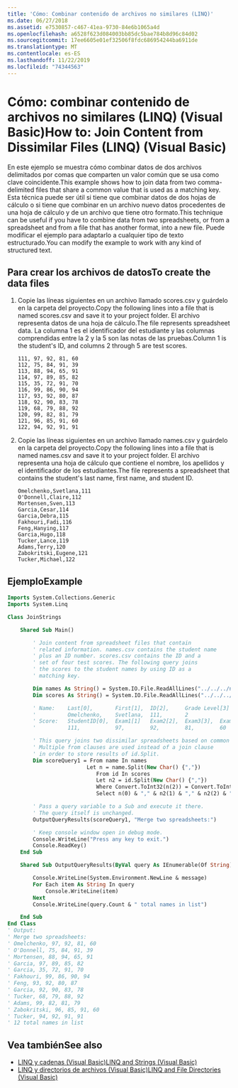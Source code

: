 ```yaml
---
title: 'Cómo: Combinar contenido de archivos no similares (LINQ)'
ms.date: 06/27/2018
ms.assetid: e7530857-c467-41ea-9730-84e6b1065a4d
ms.openlocfilehash: a6528f623d084003bb85dc5bae784b8d96c84d02
ms.sourcegitcommit: 17ee6605e01ef32506f8fdc686954244ba6911de
ms.translationtype: MT
ms.contentlocale: es-ES
ms.lasthandoff: 11/22/2019
ms.locfileid: "74344563"
---
```

# <a name="how-to-join-content-from-dissimilar-files-linq-visual-basic"></a><span data-ttu-id="670e4-102">Cómo: combinar contenido de archivos no similares (LINQ) (Visual Basic)</span><span class="sxs-lookup"><span data-stu-id="670e4-102">How to: Join Content from Dissimilar Files (LINQ) (Visual Basic)</span></span>

<span data-ttu-id="670e4-103">En este ejemplo se muestra cómo combinar datos de dos archivos delimitados por comas que comparten un valor común que se usa como clave coincidente.</span><span class="sxs-lookup"><span data-stu-id="670e4-103">This example shows how to join data from two comma-delimited files that share a common value that is used as a matching key.</span></span> <span data-ttu-id="670e4-104">Esta técnica puede ser útil si tiene que combinar datos de dos hojas de cálculo o si tiene que combinar en un archivo nuevo datos procedentes de una hoja de cálculo y de un archivo que tiene otro formato.</span><span class="sxs-lookup"><span data-stu-id="670e4-104">This technique can be useful if you have to combine data from two spreadsheets, or from a spreadsheet and from a file that has another format, into a new file.</span></span> <span data-ttu-id="670e4-105">Puede modificar el ejemplo para adaptarlo a cualquier tipo de texto estructurado.</span><span class="sxs-lookup"><span data-stu-id="670e4-105">You can modify the example to work with any kind of structured text.</span></span>

## <a name="to-create-the-data-files"></a><span data-ttu-id="670e4-106">Para crear los archivos de datos</span><span class="sxs-lookup"><span data-stu-id="670e4-106">To create the data files</span></span>

1. <span data-ttu-id="670e4-107">Copie las líneas siguientes en un archivo llamado scores.csv y guárdelo en la carpeta del proyecto.</span><span class="sxs-lookup"><span data-stu-id="670e4-107">Copy the following lines into a file that is named scores.csv and save it to your project folder.</span></span> <span data-ttu-id="670e4-108">El archivo representa datos de una hoja de cálculo.</span><span class="sxs-lookup"><span data-stu-id="670e4-108">The file represents spreadsheet data.</span></span> <span data-ttu-id="670e4-109">La columna 1 es el identificador del estudiante y las columnas comprendidas entre la 2 y la 5 son las notas de las pruebas.</span><span class="sxs-lookup"><span data-stu-id="670e4-109">Column 1 is the student's ID, and columns 2 through 5 are test scores.</span></span>

    ```csv
    111, 97, 92, 81, 60
    112, 75, 84, 91, 39
    113, 88, 94, 65, 91
    114, 97, 89, 85, 82
    115, 35, 72, 91, 70
    116, 99, 86, 90, 94
    117, 93, 92, 80, 87
    118, 92, 90, 83, 78
    119, 68, 79, 88, 92
    120, 99, 82, 81, 79
    121, 96, 85, 91, 60
    122, 94, 92, 91, 91
    ```

2. <span data-ttu-id="670e4-110">Copie las líneas siguientes en un archivo llamado names.csv y guárdelo en la carpeta del proyecto.</span><span class="sxs-lookup"><span data-stu-id="670e4-110">Copy the following lines into a file that is named names.csv and save it to your project folder.</span></span> <span data-ttu-id="670e4-111">El archivo representa una hoja de cálculo que contiene el nombre, los apellidos y el identificador de los estudiantes.</span><span class="sxs-lookup"><span data-stu-id="670e4-111">The file represents a spreadsheet that contains the student's last name, first name, and student ID.</span></span>

    ```csv
    Omelchenko,Svetlana,111
    O'Donnell,Claire,112
    Mortensen,Sven,113
    Garcia,Cesar,114
    Garcia,Debra,115
    Fakhouri,Fadi,116
    Feng,Hanying,117
    Garcia,Hugo,118
    Tucker,Lance,119
    Adams,Terry,120
    Zabokritski,Eugene,121
    Tucker,Michael,122
    ```

## <a name="example"></a><span data-ttu-id="670e4-112">Ejemplo</span><span class="sxs-lookup"><span data-stu-id="670e4-112">Example</span></span>

```vb
Imports System.Collections.Generic
Imports System.Linq

Class JoinStrings

    Shared Sub Main()

        ' Join content from spreadsheet files that contain
        ' related information. names.csv contains the student name
        ' plus an ID number. scores.csv contains the ID and a
        ' set of four test scores. The following query joins
        ' the scores to the student names by using ID as a
        ' matching key.

        Dim names As String() = System.IO.File.ReadAllLines("../../../names.csv")
        Dim scores As String() = System.IO.File.ReadAllLines("../../../scores.csv")

        ' Name:    Last[0],       First[1],  ID[2],     Grade Level[3]
        '          Omelchenko,    Svetlana,  111,       2
        ' Score:   StudentID[0],  Exam1[1]   Exam2[2],  Exam3[3],  Exam4[4]
        '          111,           97,        92,        81,        60

        ' This query joins two dissimilar spreadsheets based on common ID value.
        ' Multiple from clauses are used instead of a join clause
        ' in order to store results of id.Split.
        Dim scoreQuery1 = From name In names
                         Let n = name.Split(New Char() {","})
                            From id In scores
                            Let n2 = id.Split(New Char() {","})
                            Where Convert.ToInt32(n(2)) = Convert.ToInt32(n2(0))
                            Select n(0) & "," & n2(1) & "," & n2(2) & "," & n2(3) & "," &  n2(4)

        ' Pass a query variable to a Sub and execute it there.
        ' The query itself is unchanged.
        OutputQueryResults(scoreQuery1, "Merge two spreadsheets:")

        ' Keep console window open in debug mode.
        Console.WriteLine("Press any key to exit.")
        Console.ReadKey()
    End Sub

    Shared Sub OutputQueryResults(ByVal query As IEnumerable(Of String), ByVal message As String)

        Console.WriteLine(System.Environment.NewLine & message)
        For Each item As String In query
            Console.WriteLine(item)
        Next
        Console.WriteLine(query.Count & " total names in list")

    End Sub
End Class
' Output:
' Merge two spreadsheets:
' Omelchenko, 97, 92, 81, 60
' O'Donnell, 75, 84, 91, 39
' Mortensen, 88, 94, 65, 91
' Garcia, 97, 89, 85, 82
' Garcia, 35, 72, 91, 70
' Fakhouri, 99, 86, 90, 94
' Feng, 93, 92, 80, 87
' Garcia, 92, 90, 83, 78
' Tucker, 68, 79, 88, 92
' Adams, 99, 82, 81, 79
' Zabokritski, 96, 85, 91, 60
' Tucker, 94, 92, 91, 91
' 12 total names in list
```

## <a name="see-also"></a><span data-ttu-id="670e4-113">Vea también</span><span class="sxs-lookup"><span data-stu-id="670e4-113">See also</span></span>

- [<span data-ttu-id="670e4-114">LINQ y cadenas (Visual Basic)</span><span class="sxs-lookup"><span data-stu-id="670e4-114">LINQ and Strings (Visual Basic)</span></span>](../../../../visual-basic/programming-guide/concepts/linq/linq-and-strings.md)
- [<span data-ttu-id="670e4-115">LINQ y directorios de archivos (Visual Basic)</span><span class="sxs-lookup"><span data-stu-id="670e4-115">LINQ and File Directories (Visual Basic)</span></span>](../../../../visual-basic/programming-guide/concepts/linq/linq-and-file-directories.md)
